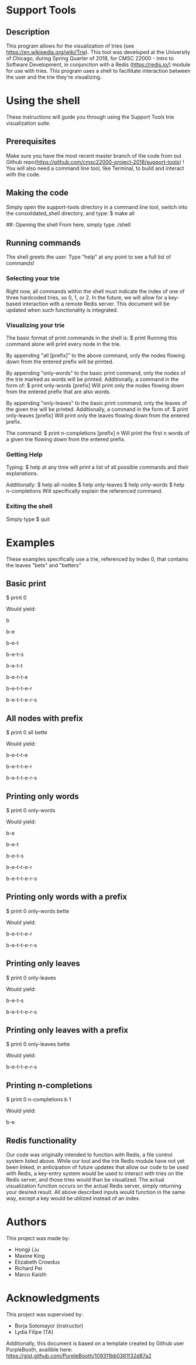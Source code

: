 # Support Tools

## Description
This program allows for the visualization of tries (see https://en.wikipedia.org/wiki/Trie). This tool was developed at the University of Chicago, during Spring Quarter of 2018, for CMSC 22000 - Intro to Software Development, in conjunction with a Redis (https://redis.io/) module for use with tries. This program uses a shell to facillitate interaction between the user and the trie they're visualizing.

# Using the shell
These instructions will guide you through using the Support Tools trie visualization suite.

## Prerequisites
Make sure you have the most recent master branch of the code from out Github repo(https://github.com/cmsc22000-project-2018/support-tools) !
You will also need a command line tool, like Terminal, to build and interact with the code.

## Making the code
Simply open the support-tools directory in a command line tool, switch into the consolidated_shell directory, and type:
$ make all

##: Opening the shell
From here, simply type ./shell

## Running commands
The shell greets the user. Type "help" at any point to see a full list of commands!

### Selecting your trie
Right now, all commands within the shell must indicate the index of one of three hardcoded tries, so 0, 1, or 2. In the future, we will allow for a key-based interaction with a remote Redis server. This document will be updated when such functionality is integrated.

### Visualizing your trie
The basic format of print commands in the shell is:
$ print <trie index>
Running this command alone will print every node in the trie.

By appending "all [prefix]" to the above command, only the nodes flowing down from the entered prefix will be printed.

By appending "only-words" to the basic print command, only the nodes of the trie marked as words will be printed.
Additionally, a command in the form of:
$ print <trie index> only-words [prefix]
Will print only the nodes flowing down from the entered prefix that are also words.

By appending "only-leaves" to the basic print command, only the leaves of the given trie will be printed.
Additionally, a command in the form of:
$ print <trie index> only-leaves [prefix]
Will print only the leaves flowing down from the entered prefix.

The command:
$ print <trie-index> n-completions [prefix] n
Will print the first n words of a given trie flowing down from the entered prefix.

### Getting Help
Typing:
$ help
at any time will print a list of all possible commands and their explanations.

Additionally:
$ help all-nodes
$ help only-leaves
$ help only-words
$ help n-completions
Will specifically explain the referenced command.

### Exiting the shell
Simply type
$ quit

# Examples
These examples specifically use a trie, referenced by index 0, that contains the leaves "bets" and "betters"

## Basic print

$ print 0

Would yield:

b

b-e

b-e-t

b-e-t-s

b-e-t-t

b-e-t-t-e

b-e-t-t-e-r

b-e-t-t-e-r-s

## All nodes with prefix

$ print 0 all bette

Would yield:

b-e-t-t-e

b-e-t-t-e-r

b-e-t-t-e-r-s

## Printing only words

$ print 0 only-words

Would yield:

b-e

b-e-t

b-e-t-s

b-e-t-t-e-r

b-e-t-t-e-r-s

## Printing only words with a prefix

$ print 0 only-words bette

Would yield:

b-e-t-t-e-r

b-e-t-t-e-r-s

## Printing only leaves

$ print 0 only-leaves

Would yield:

b-e-t-s

b-e-t-t-e-r-s

## Printing only leaves with a prefix

$ print 0 only-leaves bette

Would yield:

b-e-t-t-e-r-s

## Printing n-completions

$ print 0 n-completions b 1

Would yield:

b-e

## Redis functionality

Our code was originally intended to function with Redis, a file control system listed above. While our tool and the trie Redis module have not yet been linked, in anticipation of future updates that allow our code to be used with Redis, a key-entry system would be used to interact with tries on the Redis server, and those tries would than be visualized. The actual visualization function occurs on the actual Redis server, simply returning your desired result. All above described inputs would function in the same way, except a key would be utilized instead of an index.

# Authors

This project was made by:

+ Hongji Liu
+ Maxine King
+ Elizabeth Crowdus
+ Richard Pei
+ Marco Kaisth

# Acknowledgments

This project was supervised by:

+ Borja Sotomayor (instructor)
+ Lydia Filipe (TA)

Additionally, this document is based on a template created by Github user PurpleBooth, availible here: https://gist.github.com/PurpleBooth/109311bb0361f32d87a2
